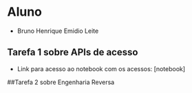 # Aluno
* Bruno Henrique Emidio Leite

## Tarefa 1 sobre APIs de acesso
* Link para acesso ao notebook com os acessos: [notebook]

##Tarefa 2 sobre Engenharia Reversa
